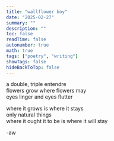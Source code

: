 ```yaml
---
title: "wallflower boy"
date: "2025-02-27"
summary: ""
description: ""
toc: false
readTime: false
autonumber: true
math: true
tags: ["poetry", "writing"]
showTags: false
hideBackToTop: false
---
```


a double, triple entendre  
flowers grow where flowers may  
eyes linger and eyes flutter  
  
where it grows is where it stays  
only natural things  
where it ought it to be is where it will stay  
  

-aw